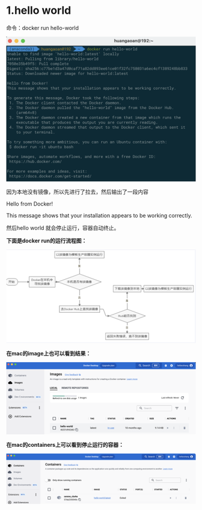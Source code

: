 # 1.hello world

命令：docker run hello-world

![image-20230102011625397](./pictures/image-20230102011625397.png)

因为本地没有镜像，所以先进行了拉去，然后输出了一段内容

Hello from Docker!

This message shows that your installation appears to be working correctly.

然后hello world 就会停止运行，容器自动终止。

**下面是docker run的运行流程图：**

![image-20230102011845330](./pictures/image-20230102011845330.png)

**在mac的image上也可以看到结果：**

![image-20230102011942433](./pictures/image-20230102011942433.png)

**在mac的containers上可以看到停止运行的容器：**

![image-20230102112317070](./pictures/image-20230102112317070.png)
